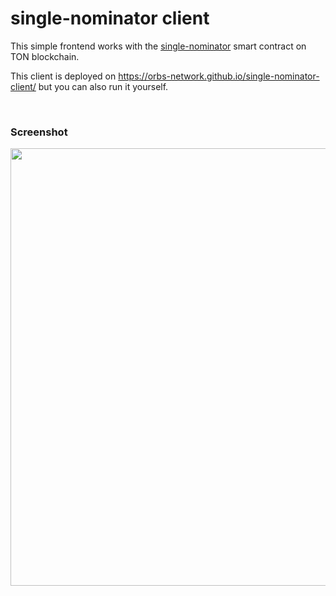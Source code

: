 # single-nominator client

This simple frontend works with the [single-nominator](https://github.com/orbs-network/single-nominator) smart contract on TON blockchain.

This client is deployed on https://orbs-network.github.io/single-nominator-client/ but you can also run it yourself.

&nbsp;

### Screenshot

<img src="https://i.imgur.com/tSvPpRx.png" width=700 />
